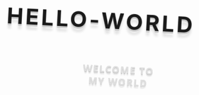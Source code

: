 # hello-world
<svg fill="none" viewBox="0 0 1200 300" width="1200" height="300" xmlns="http://www.w3.org/2000/svg">
		<foreignObject width="100%" height="100%">
			<div xmlns="http://www.w3.org/1999/xhtml">
				<style>
					@keyframes rotate {
						0% {
							transform: rotate(3deg);
						}
						100% {
							transform: rotate(-3deg);
						}
					}
					@keyframes gradientBackground {
						0% {
							background-position: 0% 50%;
						}
						50% {
							background-position: 100% 50%;
						}
						100% {
							background-position: 0% 50%;
						}
					}
					@keyframes fadeIn {
						0% {
							opacity: 0;
						}
						66% {
							opacity: 0;
						}
						100% {
							opacity: 1;
						}
					}
					.container {
						font-family:
							system-ui,
							-apple-system,
							'Segoe UI',
							Roboto,
							Helvetica,
							Arial,
							sans-serif,
							'Apple Color Emoji',
							'Segoe UI Emoji';
						display: flex;
						flex-direction: column;
						align-items: center;
						justify-content: center;
						margin: 0;
						width: 100%;
						height: 300px;
					/*	background: linear-gradient(-45deg, #ff8aa2, #b5c2ff, #a0fffc); */
						background-size: 600% 400%;
						animation: gradientBackground 10s ease infinite;
						border-radius: 10px;
						color: rgb(224, 224, 224);
						text-align: center;
					}
					h1 {
						font-size: 50px;
						line-height: 1.3;
						letter-spacing: 5px;
						text-transform: uppercase;
						text-shadow:
							0 1px 0 #cacaca,
							0 2px 0 #cacaca,
							0 3px 0 #cacaca,
							0 4px 0 #cacaca,
							0 12px 5px rgba(0, 0, 0, 0.1);
						animation: rotate ease-in-out 1s infinite alternate;
					}
					p {
            					color: #828282;
						font-size: 20px;
						letter-spacing: 1px;
						text-shadow: 0 1px 0 #cacaca;
						animation: 5s ease 0s normal forwards 1 fadeIn;
					}
				</style>
				<div class="container">
					<h1>Welcome to<br/>my world</h1>
					<p>Let's try things out</p>
				</div>
			</div>
		</foreignObject>
	</svg>
